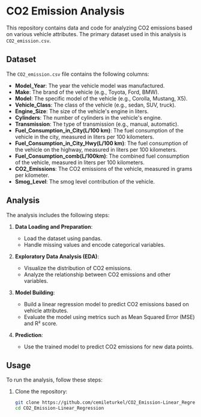 # CO2 Emission Analysis

This repository contains data and code for analyzing CO2 emissions based on various vehicle attributes. The primary dataset used in this analysis is `CO2_emission.csv`.

## Dataset

The `CO2_emission.csv` file contains the following columns:

- **Model_Year**: The year the vehicle model was manufactured.
- **Make**: The brand of the vehicle (e.g., Toyota, Ford, BMW).
- **Model**: The specific model of the vehicle (e.g., Corolla, Mustang, X5).
- **Vehicle_Class**: The class of the vehicle (e.g., sedan, SUV, truck).
- **Engine_Size**: The size of the vehicle's engine in liters.
- **Cylinders**: The number of cylinders in the vehicle's engine.
- **Transmission**: The type of transmission (e.g., manual, automatic).
- **Fuel_Consumption_in_City(L/100 km)**: The fuel consumption of the vehicle in the city, measured in liters per 100 kilometers.
- **Fuel_Consumption_in_City_Hwy(L/100 km)**: The fuel consumption of the vehicle on the highway, measured in liters per 100 kilometers.
- **Fuel_Consumption_comb(L/100km)**: The combined fuel consumption of the vehicle, measured in liters per 100 kilometers.
- **CO2_Emissions**: The CO2 emissions of the vehicle, measured in grams per kilometer.
- **Smog_Level**: The smog level contribution of the vehicle.

## Analysis

The analysis includes the following steps:

1. **Data Loading and Preparation**:
   - Load the dataset using pandas.
   - Handle missing values and encode categorical variables.

2. **Exploratory Data Analysis (EDA)**:
   - Visualize the distribution of CO2 emissions.
   - Analyze the relationship between CO2 emissions and other variables.

3. **Model Building**:
   - Build a linear regression model to predict CO2 emissions based on vehicle attributes.
   - Evaluate the model using metrics such as Mean Squared Error (MSE) and R² score.

4. **Prediction**:
   - Use the trained model to predict CO2 emissions for new data points.

## Usage

To run the analysis, follow these steps:

1. Clone the repository:
   ```bash
   git clone https://github.com/cemileturkel/CO2_Emission-Linear_Regression.git
   cd CO2_Emission-Linear_Regression
